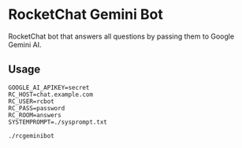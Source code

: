 # RocketChat Gemini Bot

RocketChat bot that answers all questions by passing them to Google Gemini AI.

## Usage
```
GOOGLE_AI_APIKEY=secret
RC_HOST=chat.example.com
RC_USER=rcbot
RC_PASS=password
RC_ROOM=answers
SYSTEMPROMPT=./sysprompt.txt

./rcgeminibot
```
